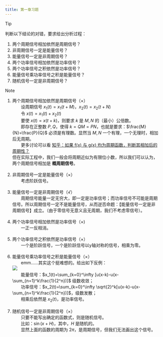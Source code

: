```yaml
---
title: 第一章习题
---
```


> [!TIP]
> 判断以下结论的对错，要求给出分析过程：<br>
> 1. 两个周期信号相加依然是周期信号？<br>
> 2. 非周期信号一定是能量信号？<br>
> 3. 能量信号一定是非周期信号？<br>
> 4. 两个功率信号相加依然是功率信号？<br>
> 5. 两个功率信号之积依然是功率信号？<br>
> 6. 能量信号乘功率信号之积是能量信号？<br>
> 7. 随机信号一定是非周期信号？<br>

> [!NOTE]
> 1. 两个周期信号相加依然是周期信号（×）<br>
> &emsp;&emsp;设周期信号 $x_1(t)=x_1(t+M)$，$x_2(t)=x_2(t+N)$<br>
> &emsp;&emsp;令 $x(t)=x_1(t)+x_2(t)$<br>
> &emsp;&emsp;要使 $x(t)=x(t+k)$，则要求 $k$ 是 $M,N$ 的（最小）公倍数。<br>
> &emsp;&emsp;即存在正整数 $P,Q$，使得 $k=QM=PN$，也就是要求：$\frac{M}{N}=\frac{P}{Q}$ 必须是有理数。显然当 $M,N$ 一个有理，一个无理时，相加后无周期。<br>
> &emsp;&emsp;更多讨论可以看 <a href="https://www.zhihu.com/question/65884679">知乎：如果 f(x) 与 g(x) 均为周期函数，判断其相加后的周期性？</a><br>
> 但在实际工程中，我们一般会将周期近似为有限位小数，所以我们可以认为，两个周期信号相加是 <b>概周期信号</b>。<br><br>
> 2. 非周期信号一定是能量信号（×）<br>
> &emsp;&emsp;考虑阶跃信号。<br><br>
> 3. 能量信号一定是非周期信号（√）<br>
> &emsp;&emsp;周期信号能量一定无穷大，即一定是功率信号；而功率信号不可能是周期信号。所以周期信号一定不是能量信号，从而逆否命题：【能量信号一定是非周期信号】成立。（由于零信号无意义且无周期，我们不考虑零信号）。<br><br>
> 4. 两个功率信号相加依然是功率信号（×)<br>
> &emsp;&emsp;一正一反相消。<br><br>
> 5. 两个功率信号之积依然是功率信号（×）<br>
> &emsp;&emsp;一个是阶跃信号，一个是阶跃信号以y轴对称的信号，相乘为零。<br><br>
> 6. 能量信号乘功率信号之积是能量信号（×）<br>
> &emsp;&emsp;emm……其实这个挺难想的。给出如下反例：<br>
> <img src="https://i.loli.net/2020/03/07/aXkyA9YIVL3gfh7.png"><br>
> &emsp;&emsp;能量信号：$x_1(t)=\sum_{k=0}^\infty [u(x-k)-u(x-\sum_{n=1}^k\frac{1}{2^n})]$ 级数收敛；<br>
> &emsp;&emsp;功率信号：$x_2(t)=\sum_{k=0}^\infty \sqrt{2}^k[u(x-k)-u(x-\sum_{n=1}^k\frac{1}{2^n})]$，级数发散；<br>
> &emsp;&emsp;相乘后依然是 $x_2(t)$，是功率信号。<br><br>
> 7. 随机信号一定是非周期信号（×）<br>
> &emsp;&emsp;只要不能写出确定的函数式，则是随机信号。<br>
> &emsp;&emsp;比如：$\sin(x+H)$，其中，$H$ 是随机的。<br>
> &emsp;&emsp;显然上面的函数的周期为 $2\pi$，是周期信号，但我们无法画出这个信号。